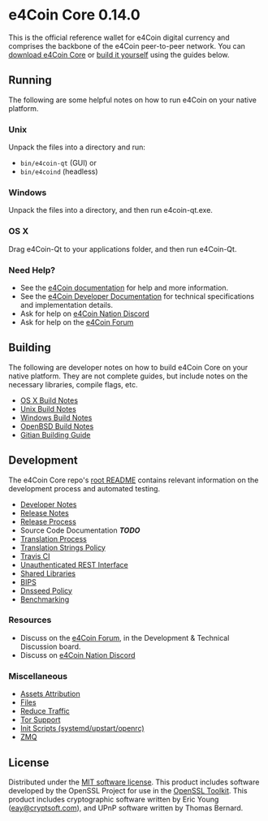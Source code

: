 e4Coin Core 0.14.0
=====================

This is the official reference wallet for e4Coin digital currency and comprises the backbone of the e4Coin peer-to-peer network. You can [download e4Coin Core](https://www.e4coin.org/downloads/) or [build it yourself](#building) using the guides below.

Running
---------------------
The following are some helpful notes on how to run e4Coin on your native platform.

### Unix

Unpack the files into a directory and run:

- `bin/e4coin-qt` (GUI) or
- `bin/e4coind` (headless)

### Windows

Unpack the files into a directory, and then run e4coin-qt.exe.

### OS X

Drag e4Coin-Qt to your applications folder, and then run e4Coin-Qt.

### Need Help?

* See the [e4Coin documentation](https://docs.e4coin.org)
for help and more information.
* See the [e4Coin Developer Documentation](https://e4coin-docs.github.io/) 
for technical specifications and implementation details.
* Ask for help on [e4Coin Nation Discord](http://e4coinchat.org)
* Ask for help on the [e4Coin Forum](https://e4coin.org/forum)

Building
---------------------
The following are developer notes on how to build e4Coin Core on your native platform. They are not complete guides, but include notes on the necessary libraries, compile flags, etc.

- [OS X Build Notes](build-osx.md)
- [Unix Build Notes](build-unix.md)
- [Windows Build Notes](build-windows.md)
- [OpenBSD Build Notes](build-openbsd.md)
- [Gitian Building Guide](gitian-building.md)

Development
---------------------
The e4Coin Core repo's [root README](/README.md) contains relevant information on the development process and automated testing.

- [Developer Notes](developer-notes.md)
- [Release Notes](release-notes.md)
- [Release Process](release-process.md)
- Source Code Documentation ***TODO***
- [Translation Process](translation_process.md)
- [Translation Strings Policy](translation_strings_policy.md)
- [Travis CI](travis-ci.md)
- [Unauthenticated REST Interface](REST-interface.md)
- [Shared Libraries](shared-libraries.md)
- [BIPS](bips.md)
- [Dnsseed Policy](dnsseed-policy.md)
- [Benchmarking](benchmarking.md)

### Resources
* Discuss on the [e4Coin Forum](https://e4coin.org/forum), in the Development & Technical Discussion board.
* Discuss on [e4Coin Nation Discord](http://e4coinchat.org)

### Miscellaneous
- [Assets Attribution](assets-attribution.md)
- [Files](files.md)
- [Reduce Traffic](reduce-traffic.md)
- [Tor Support](tor.md)
- [Init Scripts (systemd/upstart/openrc)](init.md)
- [ZMQ](zmq.md)

License
---------------------
Distributed under the [MIT software license](/COPYING).
This product includes software developed by the OpenSSL Project for use in the [OpenSSL Toolkit](https://www.openssl.org/). This product includes
cryptographic software written by Eric Young ([eay@cryptsoft.com](mailto:eay@cryptsoft.com)), and UPnP software written by Thomas Bernard.
